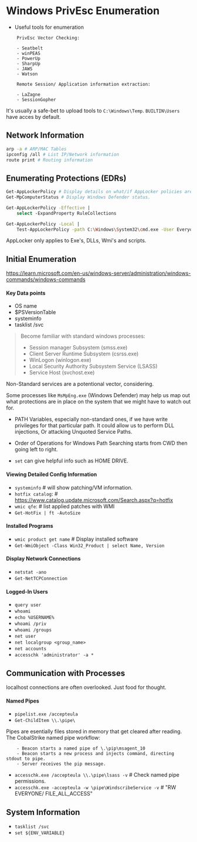 # Windows PrivEsc Enumeration

- Useful tools for enumeration
```
	PrivEsc Vector Checking:

	- Seatbelt
	- winPEAS
	- PowerUp
	- SharpUp
	- JAWS
	- Watson

	Remote Session/ Application information extraction:
	
	- LaZagne
	- SessionGopher
```

It's usually a safe-bet to upload tools to `C:\Windows\Temp`. 
`BUILTIN\Users` have acces by default.

## Network Information
```bash
arp -a # ARP/MAC Tables
ipconfig /all # List IP/Network information
route print # Routing information
```

## Enumerating Protections (EDRs)
```bash
Get-AppLockerPolicy # Display details on what/if AppLocker policies are set.
Get-MpComputerStatus # Display Windows Defender status.

Get-AppLockerPolicy -Effective | 
	select -ExpandProperty RuleCollections

Get-AppLockerPolicy -Local | 
	Test-AppLockerPolicy -path C:\Windows\System32\cmd.exe -User Everyone
```

AppLocker only applies to Exe's, DLLs, Wmi's and scripts.

## Initial Enumeration
https://learn.microsoft.com/en-us/windows-server/administration/windows-commands/windows-commands

#### Key Data points

- OS name 
- $PSVersionTable
- systeminfo
- tasklist /svc

> Become familiar with standard windows processes:
> 	- Session manager Subsystem (smss.exe)
>	- Client Server Runtime Subsystem (csrss.exe)
>	- WinLogon (winlogon.exe)
>	- Local Security Authority Subsystem Service (LSASS)
>	- Service Host (svchost.exe)

Non-Standard services are a potentional vector, considering.

Some processes like `MsMpEng.exe` (Windows Defender) may help us map out what protections
are in place on the system that we might have to watch out for. 

- PATH Variables, especially non-standard ones, 
	if we have write privileges for that particular path.
	It could allow us to perform DLL injections,
	Or attacking Unquoted Service Paths.

- Order of Operations for Windows Path Searching starts from CWD then going left to right.
- `set` can give helpful info such as HOME DRIVE.

#### Viewing Detailed Config Information

- `systeminfo` # will show patching/VM information.
- `hotfix catalog`: # https://www.catalog.update.microsoft.com/Search.aspx?q=hotfix
- `wmic qfe`: # list applied patches with WMI
- `Get-HotFix | ft -AutoSize`

#### Installed Programs

- `wmic product get name` # Display installed software
- `Get-WmiObject -Class Win32_Product | select Name, Version`

#### Display Network Connections

- `netstat -ano`
- `Get-NetTCPConnection`

#### Logged-In Users

- `query user`
- `whoami`
- `echo %USERNAME%`
- `whoami /priv`
- `whoami /groups`
- `net user`
- `net localgroup <group_name>`
- `net accounts`
- `accesschk 'administrator' -a *`

## Communication with Processes

localhost connections are often overlooked. Just food for thought.

#### Named Pipes

- `pipelist.exe /accepteula`
- `Get-ChildItem \\.\pipe\`

Pipes are esentially files stored in memory that get cleared after reading.
The CobalStrike named pipe workflow:
```
	- Beacon starts a named pipe of \.\pip\msagent_10
	- Beacon starts a new process and injects command, directing stdout to pipe.
	- Server receives the pip message.
```

- `accesschk.exe /accepteula \\.\pipe\lsass -v` # Check named pipe permissions.
- `accesschk.exe -accepteula -w \pipe\WindscribeService -v` # "RW EVERYONE/ FILE_ALL_ACCESS"

## System Information

- `tasklist /svc`
- `set ${ENV_VARIABLE}`